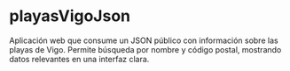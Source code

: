 # playasVigoJson
Aplicación web que consume un JSON público con información sobre las playas de Vigo. Permite búsqueda por nombre y código postal, mostrando datos relevantes en una interfaz clara.
